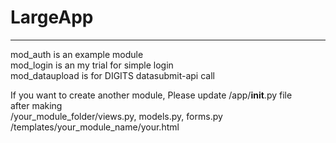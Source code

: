 # LargeApp

---

mod_auth is an example module <br>
mod_login is an my trial for simple login <br>
mod_dataupload is for DIGITS datasubmit-api call

If you want to create another module, Please update /app/__init__.py file <br> 
after making <br>
/your_module_folder/views.py, models.py, forms.py <br>
/templates/your_module_name/your.html

